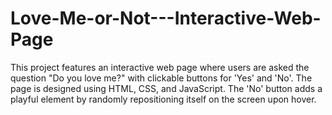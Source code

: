 # Love-Me-or-Not---Interactive-Web-Page
This project features an interactive web page where users are asked the question "Do you love me?" with clickable buttons for 'Yes' and 'No'. The page is designed using HTML, CSS, and JavaScript. The 'No' button adds a playful element by randomly repositioning itself on the screen upon hover.
